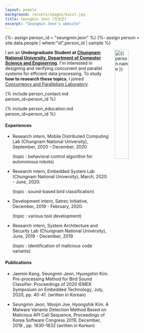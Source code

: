 ```yaml
---
layout: people
background: /assets/images/kaist.jpg
title: Seungmin Jeon (전승민)
excerpt: "Seungmin Jeon's website"
---
```


{%- assign person_id = "seungmin.jeon" %}
{%- assign person = site.data.people | where:"id",person_id | sample %}

<img align="right" style="width: 30%; padding-left: 3%;" src="{{ site.baseurl }}/assets/images/people/seungmin.jeon.jpg" alt="{{ person.name }}">

I am an **Undergraduate Student at [Chungnam National University, Department of Computer Science and Enginerring](http://cse.cnu.ac.kr/)**.
I'm interested in designing and verifying concurrent and parallel systems for efficient data processing. To study **how to research these topics**, I joined [Concurrency and Parallelism Laboratory](https://cp.kaist.ac.kr).

{% include person_contact.md person_id=person_id %}

{% include person_education.md person_id=person_id %}

#### Experiences

- Research intern, Mobile Distributed Computing Lab (Chungnam National University), September, 2020 - December, 2020

  (topic : behavioral control algorithm for autonomous robots)

- Research intern, Embedded System Lab (Chungnam National University), March, 2020 - June, 2020.

  (topic : sound-based bird classification)

- Development intern, Satrec Initiative, December, 2019 - February, 2020.

  (topic : various tool development)

- Research intern, System Architecture and Security Lab (Chungnam National University), June, 2019 - December, 2019

  (topic : identification of malicious code variants)


#### Publications
* Jaemin Kang, Seungmin Jeon, Hyungshin Kim. Pre-processing Method for Bird Sound Classifier. Proceedings of 2020 IEMEK Symposium on Embedded Technology, July, 2020, pp. 40-41. (written in Korean)
  
* Seungmin Jeon, Woojin Joe, Hyongshik Kim. A Malware Variants Detection Method Based on Malicious API Call Sequence, Proceedings of Korea Software Congress 2019, December, 2019 , pp. 1630-1632 (written in Korean)
